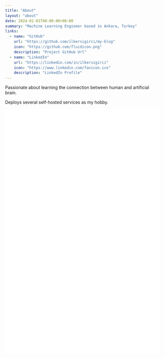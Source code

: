 ```yaml
---
title: "About"
layout: "about"
date: 2024-01-01T00:00:00+08:00
summary: "Machine Learning Engineer based in Ankara, Turkey"
links:
  - name: "GitHub"
    url: "https://github.com/ilkersigirci/my-blog"
    icon: "https://github.com/fluidicon.png"
    description: "Project GitHub Url"
  - name: "LinkedIn"
    url: "https://linkedin.com/in/ilkersigirci"
    icon: "https://www.linkedin.com/favicon.ico"
    description: "LinkedIn Profile"
---
```


Passionate about learning the connection between human and artificial brain.

Deploys several self-hosted services as my hobby.

![GitHub Commits](https://raw.githubusercontent.com/ilkersigirci/ilkersigirci/9a32f58c3a493bb345c2a3359e9fcdb7dd307c06/github-metrics.svg)